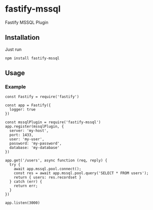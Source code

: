# fastify-mssql

Fastify MSSQL Plugin

## Installation

Just run

```
npm install fastify-mssql
```

## Usage

### Example

```
const Fastify = require('fastify')

const app = Fastify({
  logger: true
})

const mssqlPlugin = require('fastify-mssql')
app.register(mssqlPlugin, {
  server: 'my-host',
  port: 1433,
  user: 'my-user',
  password: 'my-password',
  database: 'my-database'
})

app.get('/users', async function (req, reply) {
  try {
    await app.mssql.pool.connect();
    const res = await app.mssql.pool.query('SELECT * FROM users');
    return { users: res.recordset }
  } catch (err) {
    return err;
  }
})

app.listen(3000)
```
